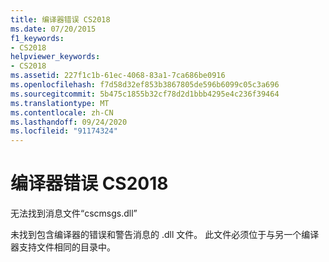 ```yaml
---
title: 编译器错误 CS2018
ms.date: 07/20/2015
f1_keywords:
- CS2018
helpviewer_keywords:
- CS2018
ms.assetid: 227f1c1b-61ec-4068-83a1-7ca686be0916
ms.openlocfilehash: f7d58d32ef853b3867805de596b6099c05c3a696
ms.sourcegitcommit: 5b475c1855b32cf78d2d1bbb4295e4c236f39464
ms.translationtype: MT
ms.contentlocale: zh-CN
ms.lasthandoff: 09/24/2020
ms.locfileid: "91174324"
---
```

# <a name="compiler-error-cs2018"></a>编译器错误 CS2018

无法找到消息文件“cscmsgs.dll”  
  
 未找到包含编译器的错误和警告消息的 .dll 文件。 此文件必须位于与另一个编译器支持文件相同的目录中。
